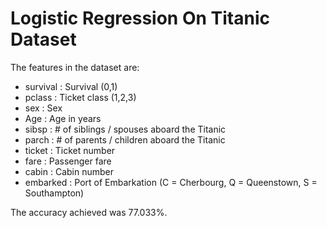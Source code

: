 # Logistic Regression On Titanic Dataset #

The features in the dataset are:</br>
* survival : Survival (0,1)
* pclass : Ticket class (1,2,3)
* sex : Sex
* Age : Age in years
* sibsp : # of siblings / spouses aboard the Titanic
* parch	: # of parents / children aboard the Titanic
* ticket : Ticket number	
* fare : Passenger fare	
* cabin : Cabin number	
* embarked : Port of Embarkation (C = Cherbourg, Q = Queenstown, S = Southampton)

The accuracy achieved was 77.033%.
